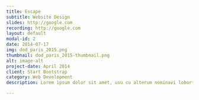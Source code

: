 ```yaml
---
title: Escape
subtitle: Website Design
slides: http://google.com
recording: http://google.com
layout: default
modal-id: 2
date: 2014-07-17
img: dod_paris_2015.png
thumbnail: dod_paris_2015-thumbnail.png
alt: image-alt
project-date: April 2014
client: Start Bootstrap
category: Web Development
description: Lorem ipsum dolor sit amet, usu cu alterum nominavi lobortis. At duo novum diceret. Tantas apeirian vix et, usu sanctus postulant inciderint ut, populo diceret necessitatibus in vim. Cu eum dicam feugiat noluisse.

---
```

